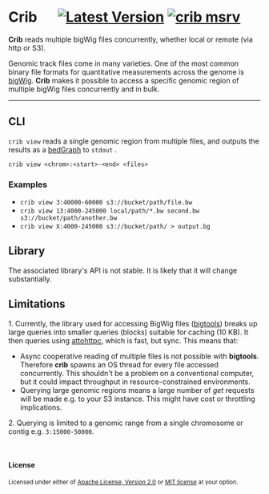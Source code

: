 # Crib &emsp; [![Latest Version]][crates.io] [![crib msrv]][Rust 1.85]

[Latest Version]: https://img.shields.io/crates/v/crib.svg
[crates.io]: https://crates.io/crates/crib
[crib msrv]: https://img.shields.io/crates/msrv/crib.svg?label=crib%20msrv&color=lightgray
[Rust 1.85]: https://blog.rust-lang.org/2025/02/20/Rust-1.85.0/

**Crib** reads multiple bigWig files concurrently, whether local or remote (via http or S3).

Genomic track files come in many varieties. One of the most common binary file formats for quantitative measurements across the genome is [bigWig](https://genome.ucsc.edu/goldenpath/help/bigWig.html). **Crib** makes it possible to access a specific genomic region of multiple bigWig files concurrently and in bulk.

---
## CLI
`crib view` reads a single genomic region from multiple files, and outputs the results as a [bedGraph](https://genome.ucsc.edu/goldenpath/help/bedgraph.html) to `stdout` .

`crib view <chrom>:<start>-<end> <files>`

### Examples
- `crib view 3:40000-60000 s3://bucket/path/file.bw`
- `crib view 13:4000-245000 local/path/*.bw second.bw s3://bucket/path/another.bw`
- `crib view X:4000-245000 s3://bucket/path/ > output.bg` 

## Library
The associated library's API is not stable. It is likely that it will change substantially.

## Limitations
1\. Currently, the library used for accessing BigWig files ([bigtools](https://crates.io/crates/bigtools)) breaks up large queries into smaller queries (blocks) suitable for caching (10 KB). It then queries using [attohttpc](https://crates.io/crates/attohttpc), which is fast, but sync. This means that:

- Async cooperative reading of multiple files is not possible with **bigtools**. Therefore **crib** spawns an OS thread for every file accessed concurrently. This shouldn't be a problem on a conventional computer, but it could impact throughput in resource-constrained environments.
- Querying large genomic regions means a large number of *get* requests will be made e.g. to your S3 instance. This might have cost or throttling implications.

2\. Querying is limited to a genomic range from a single chromosome or contig e.g. `3:15000-50000`.

<br>

#### License

<sup>
Licensed under either of <a href="LICENSE-APACHE">Apache License, Version 2.0</a> or <a href="LICENSE-MIT">MIT license</a> at your option.
</sup>
